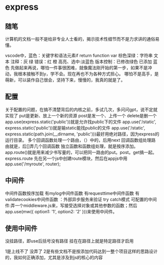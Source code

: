 # express

## 随笔

计算机的文档一般不是给非专业人士看的，揭示技术性细节而不是力求讲的通俗易懂。

vscode中，蓝色：关键字和语法元素if return function var
棕色深绿：字符串 文本
注释：灰 绿
错误：红 橙
高亮、选中:淡蓝色
版本控制：已修改绿色 已添加 蓝色
先做起来再说，哪怕一件事很困难，就像魔法刚开始的第一步，如果不是冲动，我根本接触不到y，学不会。现在再也不为各种方式担心。
哪怕不是高手，是萌新，可以装作自己很会，坚持下来，慢慢的，我真的就是了。    

## 配置

关于配置的问题，在搞不清楚背后的内核之前，多试几次，多问问gpt，说不定就实现了
put是更新、放上一个新的资源
post是发一个、上传一个
delete是删一个
app.use(express.static('public'))就是允许找public下的文件
app.use('/static', express.static('public'))就是输static能找public的文件
app.use('/static', express.static(path.join(__dirname, 'public')))最好用绝对路径，因为express的运行目录。
多个回调函数处理一个路由，（）中的，后用next
回调函数组处理路由就是，后[]弄几个回调函数
独立函数和函数组处理，就是按序添加。
app.route()就是用来减少书写量的，可以把同一路由的put。post。get搞一起。
express.route  先在另一个js中创建route模块，然后在appjs中用app.use('/myroute', router);

## 中间件

中间件函数按序加载
有mylog中间件函数
有requesttime中间件函数
有validatecookies中间件函数 ：外部异步服务来验证 try catch模式
可配置的中间件:弄一个middleware.js来，写接受选择对象或其他参数的函数；然后app.use(mw({ option1: '1', option2: '2' }))来使用中间件。

## 使用中间件

没挂路径，即use后括号没有路径
挂在在路径上就是特定路径才启用 
  
1是上线不了 没弄了 2是有些文档不是按添加代码达到一整个项目这样的思路设计的，我如何正确添加，尤其是涉及到js的核心的内容
